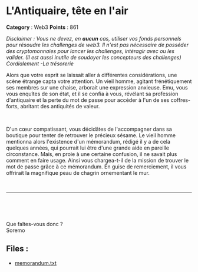 # L'Antiquaire, tête en l'air

**Category** : Web3
**Points** : 861

<div style="margin-bottom: 1em;"><i>Disclaimer : Vous ne devez, en <b>aucun</b> cas, utiliser vos fonds personnels pour résoudre les challenges de web3. Il n'est pas nécessaire de posséder des cryptomonnaies pour lancer les challenges, intéragir avec ou les valider. (Il est aussi inutile de soudoyer les concepteurs des challenges) Cordialement -La trésorerie</i></div>

Alors que votre esprit se laissait aller à différentes considérations, une scène étrange capta votre attention. Un vieil homme, agitant frénétiquement ses membres sur une chaise, arborait une expression anxieuse. Emu, vous vous enquîtes de son état, et il se confia à vous, révélant sa profession d'antiquaire et la perte du mot de passe pour accéder à l'un de ses coffres-forts, abritant des antiquités de valeur.

<p class="space">&nbsp;</p>

D'un cœur compatissant, vous décidâtes de l'accompagner dans sa boutique pour tenter de retrouver le précieux sésame. Le vieil homme mentionna alors l'existence d'un mémorandum, rédigé il y a de cela quelques années, qui pourrait lui être d'une grande aide en pareille circonstance. Mais, en proie à une certaine confusion, il ne savait plus comment en faire usage. Ainsi vous chargea-t-il de la mission de trouver le mot de passe grâce à ce mémorandum. En guise de remerciement, il vous offrirait la magnifique peau de chagrin ornementant le mur.

<p class="space">&nbsp;</p>

*** 
<p class="space">&nbsp;</p>
<p class="space">&nbsp;</p>
Que faîtes-vous donc ?
<div class="author">Soremo</div>

## Files : 
 - [memorandum.txt](./memorandum.txt)


